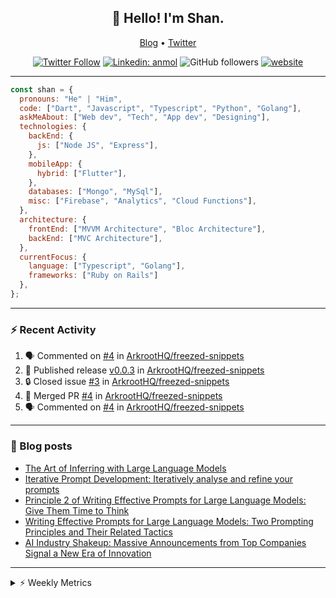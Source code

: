 <h2 align="center">👋 Hello! I'm Shan.</h2>
<p align="center">
  <a href="https://medium.com/feed/@shan-shaji">Blog</a> •
  <a href="https://twitter.com/intent/follow?screen_name=shan__shaji">Twitter</a>
</p>

<p align="center"><a href="https://twitter.com/intent/follow?screen_name=shan__shaji"><img src="https://img.shields.io/twitter/follow/shan__shaji?style=flat" alt="Twitter Follow"></a>
<a href="https://www.linkedin.com/in/shan-shaji/"><img src="https://img.shields.io/badge/shan-shaji?style=flat-square&amp;logo=Linkedin&amp;logoColor=white&amp;link=https://www.linkedin.com/in/shan-shaji/" alt="Linkedin: anmol"></a>
<img src="https://img.shields.io/github/followers/shan-shaji?label=Follow&amp;style=social" alt="GitHub followers">
<a href="http://shan-shaji.github.io/"><img src="https://img.shields.io/badge/Website-46a2f1.svg?&amp;style=flat-square&amp;logo=Google-Chrome&amp;logoColor=white&amp;link=http://shan-shaji.github.io/" alt="website"></a></p>

<hr>

```javascript
const shan = {
  pronouns: "He" | "Him",
  code: ["Dart", "Javascript", "Typescript", "Python", "Golang"],
  askMeAbout: ["Web dev", "Tech", "App dev", "Designing"],
  technologies: {
    backEnd: {
      js: ["Node JS", "Express"],
    },
    mobileApp: {
      hybrid: ["Flutter"],
    },
    databases: ["Mongo", "MySql"],
    misc: ["Firebase", "Analytics", "Cloud Functions"],
  },
  architecture: {
    frontEnd: ["MVVM Architecture", "Bloc Architecture"],
    backEnd: ["MVC Architecture"],
  },
  currentFocus: {
    language: ["Typescript", "Golang"],
    frameworks: ["Ruby on Rails"]
  },
};
```

---

### ⚡ Recent Activity

<!--START_SECTION:activity-->
1. 🗣 Commented on [#4](https://github.com/ArkrootHQ/freezed-snippets/pull/4#issuecomment-1688772063) in [ArkrootHQ/freezed-snippets](https://github.com/ArkrootHQ/freezed-snippets)
2. 🚀 Published release [v0.0.3](https://github.com/ArkrootHQ/freezed-snippets/releases/tag/v0.0.3) in [ArkrootHQ/freezed-snippets](https://github.com/ArkrootHQ/freezed-snippets)
3. 🔒 Closed issue [#3](https://github.com/ArkrootHQ/freezed-snippets/issues/3) in [ArkrootHQ/freezed-snippets](https://github.com/ArkrootHQ/freezed-snippets)
4. 🎉 Merged PR [#4](https://github.com/ArkrootHQ/freezed-snippets/pull/4) in [ArkrootHQ/freezed-snippets](https://github.com/ArkrootHQ/freezed-snippets)
5. 🗣 Commented on [#4](https://github.com/ArkrootHQ/freezed-snippets/pull/4#issuecomment-1652862625) in [ArkrootHQ/freezed-snippets](https://github.com/ArkrootHQ/freezed-snippets)
<!--END_SECTION:activity-->

---

### 📕 Blog posts

<!-- BLOG-POST-LIST:START -->
- [The Art of Inferring with Large Language Models](https://dev.to/arkroot/the-art-of-inferring-with-large-language-models-243m)
- [Iterative Prompt Development: Iteratively analyse and refine your prompts](https://dev.to/arkroot/iterative-prompt-development-iteratively-analyse-and-refine-your-prompts-3ibl)
- [Principle 2 of Writing Effective Prompts for Large Language Models: Give Them Time to Think](https://dev.to/arkroot/principle-2-of-writing-effective-prompts-for-large-language-models-give-them-time-to-think-25j3)
- [Writing Effective Prompts for Large Language Models: Two Prompting Principles and Their Related Tactics](https://dev.to/arkroot/writing-effective-prompts-for-large-language-models-two-prompting-principles-and-their-related-tactics-151a)
- [AI Industry Shakeup: Massive Announcements from Top Companies Signal a New Era of Innovation](https://dev.to/shanshaji/ai-industry-shakeup-massive-announcements-from-top-companies-signal-a-new-era-of-innovation-pj7)
<!-- BLOG-POST-LIST:END -->

<hr>
<details>
    <summary>⚡ Weekly Metrics</summary>
    <p>
    
<!--START_SECTION:waka-->
![Code Time](http://img.shields.io/badge/Code%20Time-2%2C636%20hrs%2022%20mins-blue)

![Profile Views](http://img.shields.io/badge/Profile%20Views-4-blue)

**🐱 My GitHub Data** 

> 📦 ? Used in GitHub's Storage 
 > 
> 🏆 510 Contributions in the Year 2023
 > 
> 💼 Opted to Hire
 > 
> 📜 143 Public Repositories 
 > 
> 🔑 0 Private Repositories 
 > 
**I'm a Night 🦉** 

```text
🌞 Morning                5486 commits        ███░░░░░░░░░░░░░░░░░░░░░░   13.09 % 
🌆 Daytime                11866 commits       ███████░░░░░░░░░░░░░░░░░░   28.32 % 
🌃 Evening                18284 commits       ███████████░░░░░░░░░░░░░░   43.64 % 
🌙 Night                  6262 commits        ████░░░░░░░░░░░░░░░░░░░░░   14.95 % 
```
📅 **I'm Most Productive on Thursday** 

```text
Monday                   6344 commits        ████░░░░░░░░░░░░░░░░░░░░░   15.14 % 
Tuesday                  6945 commits        ████░░░░░░░░░░░░░░░░░░░░░   16.58 % 
Wednesday                5254 commits        ███░░░░░░░░░░░░░░░░░░░░░░   12.54 % 
Thursday                 8416 commits        █████░░░░░░░░░░░░░░░░░░░░   20.09 % 
Friday                   7472 commits        ████░░░░░░░░░░░░░░░░░░░░░   17.83 % 
Saturday                 3678 commits        ██░░░░░░░░░░░░░░░░░░░░░░░   08.78 % 
Sunday                   3789 commits        ██░░░░░░░░░░░░░░░░░░░░░░░   09.04 % 
```


📊 **This Week I Spent My Time On** 

```text
🕑︎ Time Zone: Asia/Kolkata

💬 Programming Languages: 
Dart                     9 hrs 57 mins       ████████████░░░░░░░░░░░░░   48.93 % 
HTML                     7 hrs 31 mins       █████████░░░░░░░░░░░░░░░░   36.95 % 
SCSS                     53 mins             █░░░░░░░░░░░░░░░░░░░░░░░░   04.38 % 
JavaScript               38 mins             █░░░░░░░░░░░░░░░░░░░░░░░░   03.12 % 
CSS                      37 mins             █░░░░░░░░░░░░░░░░░░░░░░░░   03.07 % 

🔥 Editors: 
VS Code                  11 hrs 17 mins      ██████████████░░░░░░░░░░░   55.47 % 
Android Studio           9 hrs 3 mins        ███████████░░░░░░░░░░░░░░   44.53 % 

🐱‍💻 Projects: 
turbo-flutter            8 hrs 41 mins       ███████████░░░░░░░░░░░░░░   42.70 % 
furni                    5 hrs 14 mins       ██████░░░░░░░░░░░░░░░░░░░   25.72 % 
furni-1.0.0              4 hrs 35 mins       ██████░░░░░░░░░░░░░░░░░░░   22.55 % 
dart-lld                 1 hr 1 min          █░░░░░░░░░░░░░░░░░░░░░░░░   05.02 % 
home_task                23 mins             ░░░░░░░░░░░░░░░░░░░░░░░░░   01.95 % 

💻 Operating System: 
Mac                      20 hrs 21 mins      █████████████████████████   100.00 % 
```

**I Mostly Code in Dart** 

```text
Dart                     59 repos            ████████████░░░░░░░░░░░░░   47.97 % 
TypeScript               5 repos             █░░░░░░░░░░░░░░░░░░░░░░░░   04.07 % 
Python                   5 repos             █░░░░░░░░░░░░░░░░░░░░░░░░   04.07 % 
Ruby                     3 repos             █░░░░░░░░░░░░░░░░░░░░░░░░   02.44 % 
Shell                    1 repo              ░░░░░░░░░░░░░░░░░░░░░░░░░   00.81 % 
```




 Last Updated on 29/08/2023 18:52:58 UTC
<!--END_SECTION:waka-->

</p>
 </details>
